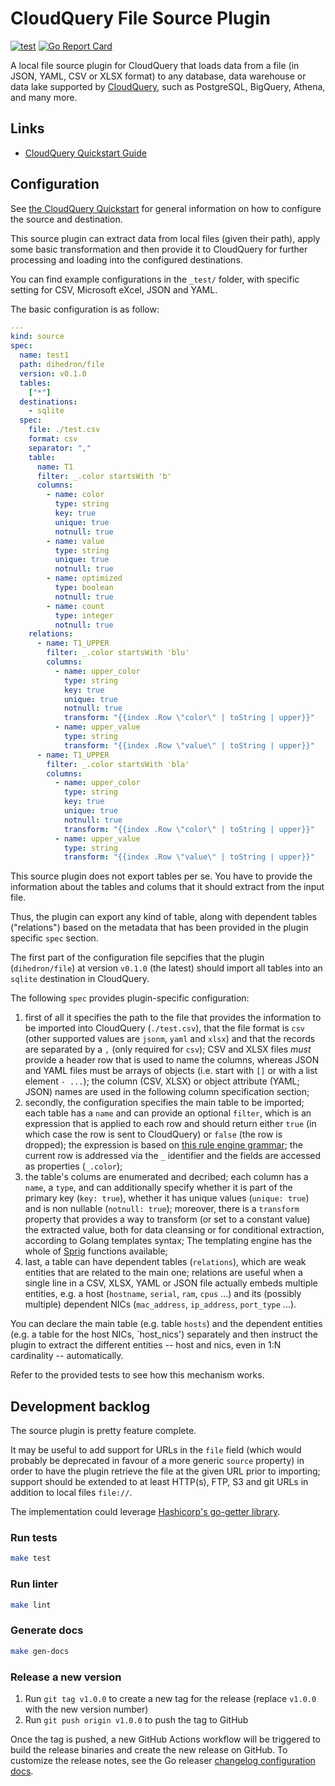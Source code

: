 # CloudQuery File Source Plugin

[![test](https://github.com/github.com/dihedron/cq-source-file/actions/workflows/test.yaml/badge.svg)](https://github.com/github.com/dihedron/cq-source-file/actions/workflows/test.yaml)
[![Go Report Card](https://goreportcard.com/badge/github.com/github.com/dihedron/cq-source-file)](https://goreportcard.com/report/github.com/github.com/dihedron/cq-source-file)

A local file source plugin for CloudQuery that loads data from a file (in JSON, YAML, CSV or XLSX format) to any database, data warehouse or data lake supported by [CloudQuery](https://www.cloudquery.io/), such as PostgreSQL, BigQuery, Athena, and many more.

## Links

 - [CloudQuery Quickstart Guide](https://www.cloudquery.io/docs/quickstart)
 <!-- - [Supported Tables](docs/tables/README.md) -->


## Configuration

See [the CloudQuery Quickstart](https://www.cloudquery.io/docs/quickstart) for general information on how to configure the source and destination.

This source plugin can extract data from local files (given their path), apply some basic transformation and then provide it to CloudQuery for further processing and loading into the configured destinations.

You can find example configurations in the `_test/` folder, with specific setting for CSV, Microsoft eXcel, JSON and YAML.

The basic configuration is as follow:

```yaml
---
kind: source
spec:
  name: test1
  path: dihedron/file
  version: v0.1.0
  tables: 
    ["*"]
  destinations:
    - sqlite
  spec:
    file: ./test.csv
    format: csv
    separator: ","
    table: 
      name: T1
      filter: _.color startsWith 'b'
      columns:
        - name: color
          type: string
          key: true
          unique: true
          notnull: true
        - name: value
          type: string
          unique: true
          notnull: true
        - name: optimized
          type: boolean
          notnull: true
        - name: count
          type: integer
          notnull: true
    relations:
      - name: T1_UPPER
        filter: _.color startsWith 'blu'
        columns:
          - name: upper_color
            type: string
            key: true
            unique: true
            notnull: true
            transform: "{{index .Row \"color\" | toString | upper}}"
          - name: upper_value
            type: string
            transform: "{{index .Row \"value\" | toString | upper}}"
      - name: T1_UPPER
        filter: _.color startsWith 'bla'
        columns:
          - name: upper_color
            type: string
            key: true
            unique: true
            notnull: true
            transform: "{{index .Row \"color\" | toString | upper}}"
          - name: upper_value
            type: string
            transform: "{{index .Row \"value\" | toString | upper}}"
```

This source plugin does not export tables per se. You have to provide the information about the tables and colums that it should extract from the input file.

Thus, the plugin can export any kind of table, along with dependent tables ("relations") based on the metadata that has been provided in the plugin specific `spec` section.

The first part of the configuration file sepcifies that the plugin (`dihedron/file`) at version `v0.1.0` (the latest) should import all tables into an `sqlite` destination in CloudQuery.

The following `spec` provides plugin-specific configuration:

1. first of all it specifies the path to the file that provides the information to be imported into CloudQuery (`./test.csv`), that the file format is `csv` (other supported values are `jsonm`, `yaml` and `xlsx`) and that the records are separated by a `,` (only required for `csv`); CSV and XLSX files *must* provide a header row that is used to name the columns, whereas JSON and YAML files must be arrays of objects (i.e. start with `[]` or with a list element `- ...`); the column (CSV, XLSX) or object attribute (YAML; JSON) names are used in the following column specification section;
2. secondly, the configuration specifies the main table to be imported; each table has a `name` and can provide an optional `filter`, which is an expression that is applied to each row and should return either `true` (in which case the row is sent to CloudQuery) or `false` (the row is dropped); the expression is based on [this rule engine grammar](https://github.com/antonmedv/expr); the current row is addressed via the `_` identifier and the fields are accessed as properties (`_.color`);
3. the table's colums are enumerated and decribed; each column has a `name`, a `type`, and can additionally specify whether it is part of the primary key (`key: true`), whether it has unique values (`unique: true`) and is non nullable (`notnull: true`); moreover, there is a `transform` property that provides a way to transform (or set to a constant value) the extracted value, both for data cleansing or for conditional extraction, according to Golang templates syntax; The templating engine has the whole of [Sprig](http://masterminds.github.io/sprig/) functions available;
4. last, a table can have dependent tables (`relations`), which are weak entities that are related to the main one; relations are useful when a single line in a CSV, XLSX, YAML or JSON file actually embeds multiple entities, e.g. a host (`hostname`, `serial`, `ram`, `cpus` ...) and its (possibly multiple) dependent NICs (`mac_address`, `ip_address`, `port_type` ...).
 
You can declare the main table (e.g. table `hosts`) and the dependent entities (e.g. a table for the host NICs, `host_nics') separately and then instruct the plugin to extract the different entities -- host and nics, even in 1:N cardinality -- automatically.

Refer to the provided tests to see how this mechanism works.

## Development backlog

The source plugin is pretty feature complete.

It may be useful to add support for URLs in the `file` field (which would probably be deprecated in favour of a more generic `source` property) in order to have the plugin retrieve the file at the given URL prior to importing; support should be extended to at least HTTP(s), FTP, S3 and git URLs in addition to local files `file://`.

The implementation could leverage [Hashicorp's go-getter library](https://github.com/hashicorp/go-getter).

### Run tests

```bash
make test
```

### Run linter

```bash
make lint
```

### Generate docs

```bash
make gen-docs
```

### Release a new version

1. Run `git tag v1.0.0` to create a new tag for the release (replace `v1.0.0` with the new version number)
2. Run `git push origin v1.0.0` to push the tag to GitHub  

Once the tag is pushed, a new GitHub Actions workflow will be triggered to build the release binaries and create the new release on GitHub.
To customize the release notes, see the Go releaser [changelog configuration docs](https://goreleaser.com/customization/changelog/#changelog).
